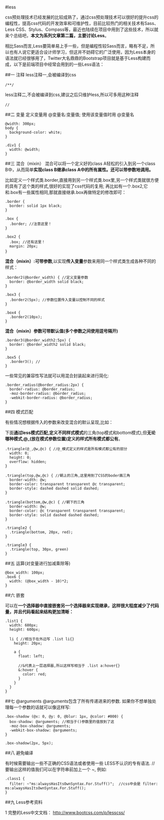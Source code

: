 #less

css预处理技术已经发展的比较成熟了，通过css预处理技术可以很好的提升css的编程性，提高css代码的开发效率和可维护性，目前比较热门的相关技术有Sass、Less CSS、Stylus、Compass等，最近也陆续在项目中用到了这些技术，所以就来个总结吧，**本文为系列文章第二篇，主要讨论Less**。

相比Sass而言,Less要简单易上手一些，但是编程性较Sass而言，略有不足，所以也有人说它更适合设计师学习，但这并不妨碍它的广泛使用，因为Less本身的语法就已经很够用了，Twitter大名鼎鼎的Bootstrap项目就是基于Less构建而成，以下是前端项目中经常会用到的一些Less语法：

##一 注释
less注释一,会被编译到css
```less
/**/　　　　
```
less注释二,不会被编译到css,建议之后只维护less,所以可多用这种注释
```less
//　　
```

##二 变量
定义变量用 @变量名:变量值;  使用该变量值时用 @变量名

```less
@width: 300px;
body {
  background-color: white;
}

.div1 {
  width: @width;
}
```

##三 混合（mixin）
混合可以将一个定义好的class A轻松的引入到另一个class B中，从而简单**实现class B继承class A中的所有属性。还可以带参数地调用。**

比如定义一个样式类.border,直接用到另一个样式类.box里,另一个样式类就很方便的具有了这个类的样式,很好的实现了css代码的复用;
再比如有一个.box2,它和.box有一些属性相同,那就直接继承.box再做特定的修改即可：

```less
.border {
  border: solid 1px black;
}

.box {
  .border; //注意这里！
}

.box2 {
  .box; //还有这里！
  margin: 20px;
}　　
```


**混合（mixin）:可带参数**,以实现**传入变量**参数来用同一个样式类生成各种不同的样式：

```less
.border2(@border_width) { //定义变量参数
  border: @border_width solid black;
}

.box3 {
  .border2(5px); //参数位置传入变量以控制不同的样式
}

.box4 {
  .border2(10px);
}
```

**混合（mixin）参数可带默认值(多个参数之间使用逗号隔开)**

```less
.border3(@border_width2:5px) {
  border: @border_width2 solid black;
}

.box5 {
  .border3(); //
}
```

一些常见的兼容性写法就可以用混合封装起来进行简化:
```less
.border_radius(@border_radius:2px) {
  border-radius: @border_radius;
  -moz-border-radius: @border_radius;
  -webkit-border-radius: @border_radius;
}
```

##四 模式匹配

有些情况想根据传入的参数来改变混合的默认呈现,比如：

下面**通过less模式匹配,定义不同样式模式**的三角(top模式和bottom模式),但**无论哪种模式,@_(放在模式参数位置)定义的样式所有模式都公有**。

```less
.triangle(@_,@w,@c) { //@_模式定义的样式是所有模式都公有的部分
  width: 0;
  height: 0;
  overflow: hidden;
}

.triangle(top,@w,@c) { //朝上的三角,这里用到了CSS的boder画三角
  border-width: @w;
  border-color: transparent transparent @c transparent; 
  border-style: dashed dashed solid dashed;
}

.triangle(bottom,@w,@c) { //朝下的三角
  border-width: @w;
  border-color: @c transparent transparent transparent;
  border-style: solid dashed dashed dashed;
}

.triangle2 {
  .triangle(bottom, 20px, red);
}

.triangle3 {
  .triangle(top, 30px, green)
}
```

##五 运算(对变量进行加减乘除等)

```less
@box_width: 100px;
.box6 {
  width: (@box_width - 10)*2;
}
```

##六 嵌套

可以在**一个选择器中直接嵌套另一个选择器来实现继承，这样很大程度减少了代码量，并且代码看起来结构更加清晰：**

```less
.list1 {
  width: 600px;
  height: 600px;

  li { //相当于在外边写 .list li{}
    height: 20px;

    a {
      float: left;

      //&代表上一层选择器,所以这样写相当于 .list a:hover{}
      &:hover {
        color: red;
      }
    }
  }
}
```

##七 @arguments
@arguments包含了所有传递进来的参数. 如果你不想单独处理每一个参数的话就可以像这样写:

```less
.box-shadow (@x: 0, @y: 0, @blur: 1px, @color: #000) {
  box-shadow: @arguments; //相当于()参数里的值放到了这
  -moz-box-shadow: @arguments;
  -webkit-box-shadow: @arguments;
}

.box-shadow(2px, 5px);
```

##八 避免编译

有时候需要输出一些不正确的CSS语法或者使用一些 LESS不认识的专有语法.
//要输出这样的值我们可以在字符串前加上一个 ~, 例如:
```less
.class1 {
  filter: ~"ms:alwaysHasItsOwnSyntax.For.Stuff()";  //css中会是 filter: ms:alwaysHasItsOwnSyntax.For.Stuff();
}
```

##九 Less参考资料

1 完整的Less中文文档：
http://www.bootcss.com/p/lesscss/